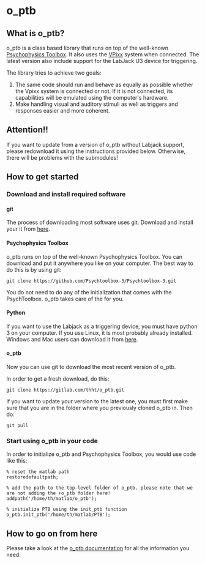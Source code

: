 # o_ptb
## What is o_ptb?
o_ptb is a class based library that runs on top of the well-known [Psychophysics Toolbox](http://psychtoolbox.org/). It also uses the [VPixx](http://vpixx.com/) system when connected. The latest version also include support for the LabJack U3 device for triggering.

The library tries to achieve two goals:

1. The same code should run and behave as equally as possible whether the Vpixx system is connected or not. If it is not connected, its capabilities will be emulated using the computer's hardware.
2. Make handling visual and auditory stimuli as well as triggers and responses easier and more coherent.

## Attention!!
If you want to update from a version of o_ptb without Labjack support, please redownload it using the instructions provided below. Otherwise, there will be problems with the submodules!

## How to get started
### Download and install required software
#### git
The process of downloading most software uses git. Download and install your it from [here](https://git-scm.com/).

#### Psychophysics Toolbox
o_ptb runs on top of the well-known Psychophysics Toolbox. You can download and put it anywhere you like on your computer. The best way to do this is by using git:
```
git clone https://github.com/Psychtoolbox-3/Psychtoolbox-3.git
```

You do not need to do any of the initialization that comes with the PsychToolbox. o_ptb takes care of the for you.

#### Python
If you want to use the Labjack as a triggering device, you must have python 3 on your computer. If you use Linux, it is most probably already installed. Windows and Mac users can download it from [here](https://www.python.org/).

#### o_ptb
Now you can use git to download the most recent version of o_ptb.

In order to get a fresh download, do this:

```
git clone https://gitlab.com/thht/o_ptb.git
```

If you want to update your version to the latest one, you must first make sure that you are in the folder where you previously cloned o_ptb in. Then do:

```
git pull
```

### Start using o_ptb in your code

In order to initialize o_ptb and Psychophysics Toolbox, you would use code like this:

```
% reset the matlab path
restoredefaultpath;

% add the path to the top-level folder of o_ptb. please note that we are not adding the +o_ptb folder here!
addpath('/home/th/matlab/o_ptb');

% initialize PTB using the init_ptb function
o_ptb.init_ptb('/home/th/matlab/PTB');
```

## How to go on from here
Please take a look at the [o_ptb documentation](https://o-ptb.readthedocs.io) for all the information you need.
